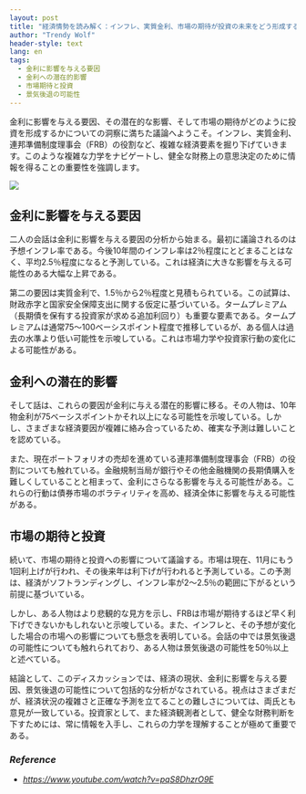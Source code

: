 ```yaml
---
layout: post
title: "経済情勢を読み解く：インフレ、実質金利、市場の期待が投資の未来をどう形成するか "
author: "Trendy Wolf"
header-style: text
lang: en
tags:
  - 金利に影響を与える要因
  - 金利への潜在的影響
  - 市場期待と投資
  - 景気後退の可能性
---
```


金利に影響を与える要因、その潜在的な影響、そして市場の期待がどのように投資を形成するかについての洞察に満ちた議論へようこそ。インフレ、実質金利、連邦準備制度理事会（FRB）の役割など、複雑な経済要素を掘り下げていきます。このような複雑な力学をナビゲートし、健全な財務上の意思決定のために情報を得ることの重要性を強調します。

<img
    src="https://i.ytimg.com/vi/pqS8DhzrO9E/hqdefault.jpg"
/>






## 金利に影響を与える要因

二人の会話は金利に影響を与える要因の分析から始まる。最初に議論されるのは予想インフレ率である。今後10年間のインフレ率は2％程度にとどまることはなく、平均2.5％程度になると予測している。これは経済に大きな影響を与える可能性のある大幅な上昇である。

第二の要因は実質金利で、1.5％から2％程度と見積もられている。この試算は、財政赤字と国家安全保障支出に関する仮定に基づいている。タームプレミアム（長期債を保有する投資家が求める追加利回り）も重要な要素である。タームプレミアムは通常75〜100ベーシスポイント程度で推移しているが、ある個人は過去の水準より低い可能性を示唆している。これは市場力学や投資家行動の変化による可能性がある。



## 金利への潜在的影響

そして話は、これらの要因が金利に与える潜在的影響に移る。その人物は、10年物金利が75ベーシスポイントかそれ以上になる可能性を示唆している。しかし、さまざまな経済要因が複雑に絡み合っているため、確実な予測は難しいことを認めている。

また、現在ポートフォリオの売却を進めている連邦準備制度理事会（FRB）の役割についても触れている。金融規制当局が銀行やその他金融機関の長期債購入を難しくしていることと相まって、金利にさらなる影響を与える可能性がある。これらの行動は債券市場のボラティリティを高め、経済全体に影響を与える可能性がある。



## 市場の期待と投資

続いて、市場の期待と投資への影響について議論する。市場は現在、11月にもう1回利上げが行われ、その後来年は利下げが行われると予測している。この予測は、経済がソフトランディングし、インフレ率が2～2.5％の範囲に下がるという前提に基づいている。

しかし、ある人物はより悲観的な見方を示し、FRBは市場が期待するほど早く利下げできないかもしれないと示唆している。また、インフレと、その予想が変化した場合の市場への影響についても懸念を表明している。会話の中では景気後退の可能性についても触れられており、ある人物は景気後退の可能性を50％以上と述べている。

結論として、このディスカッションでは、経済の現状、金利に影響を与える要因、景気後退の可能性について包括的な分析がなされている。視点はさまざまだが、経済状況の複雑さと正確な予測を立てることの難しさについては、両氏とも意見が一致している。投資家として、また経済観測者として、健全な財務判断を下すためには、常に情報を入手し、これらの力学を理解することが極めて重要である。


### _Reference_
- _https://www.youtube.com/watch?v=pqS8DhzrO9E_

